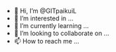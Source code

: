 - 👋 Hi, I’m @GITpaikuiL
- 👀 I’m interested in ...
- 🌱 I’m currently learning ...
- 💞️ I’m looking to collaborate on ...
- 📫 How to reach me ...

<!---
GITpaikuiL/GITpaikuiL is a ✨ special ✨ repository because its `README.md` (this file) appears on your GitHub profile.
You can click the Preview link to take a look at your changes.
i am  first write the code about c
my  english very poor
to make a long story short not even take a look
--->
